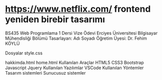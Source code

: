# https://www.netflix.com/ frontend yeniden birebir tasarımı
BS435 Web Programlama 1 Dersi Vize Ödevi
Erciyes Üniversitesi Bilgisayar Mühendisliği Bölümü
Tasarlayan: Adı Soyadı Öğretim Üyesi: Dr. Fehim KÖYLÜ

Dosyalar
style.css

hakkimda.html
home.html
Kullanılan Araçlar
HTML5
CSS3
Bootstrap
Javascript
Jquery
Kullanılan Yazılımlar
VSCode
Kullanılan Yöntemler
Tasarım sistemleri
Sunucusuz sistemler

